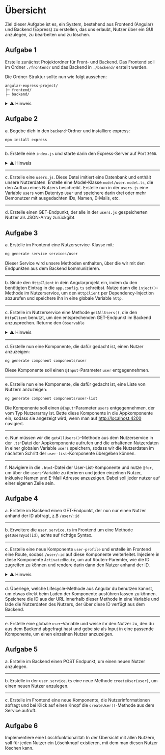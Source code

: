 # Übersicht

Ziel dieser Aufgabe ist es, ein System, bestehend aus Frontend (Angular) und Backend (Express) zu erstellen, das uns erlaubt, Nutzer über ein GUI anzulegen, zu bearbeiten und zu löschen.

## Aufgabe 1

Erstelle zunächst Projektordner für Front- und Backend. Das Frontend soll im Ordner `./frontend/` und das Backend in `./backend/` erstellt werden.

Die Ordner-Struktur sollte nun wie folgt aussehen:

```
angular-express-project/
├─ frontend/
├─ backend/
```

<details>
    <summary>⚠️ Hinweis</summary>
    Erstelle den Frontend-Ordner mit `ng new frontend`, damit automatisch alle Angular-Dateien erstellt werden.
</details>

## Aufgabe 2

a. Begebe dich in den `backend`-Ordner und installiere express:

```bash
npm install express
```

---

b. Erstelle eine `index.js` und starte darin den Express-Server auf Port `3000`.

<details>
    <summary>⚠️ Hinweis</summary>
    Erstelle zunächst eine Variable `app`, weise ihr den richtigen Wert zu und rufe dann die `listen`-Methode darauf auf.
</details>

---

c. Erstelle eine `users.js`. Diese Datei imitiert eine Datenbank und enthält unsere Nutzerdaten. Erstelle eine Model-Klasse `model/user.model.ts`, die den Aufbau eines Nutzers beschreibt. Erstelle nun in der `users.js` eine Variable `users` vom Datentyp `User` und speichere darin drei oder mehr Demonutzer mit ausgedachten IDs, Namen, E-Mails, etc.

---

d. Erstelle einen GET-Endpunkt, der alle in der `users.js` gespeicherten Nutzer als JSON-Array zurückgibt.

## Aufgabe 3

a. Erstelle im Frontend eine Nutzerservice-Klasse mit:

```bash
ng generate service services/user
```

Dieser Service wird unsere Methoden enthalten, über die wir mit den Endpunkten aus dem Backend kommunizieren.

---

b. Binde den `HttpClient` in dein Angularprojekt ein, indem du den benötigten Eintrag in die `app.config.ts` schreibst. Nutze dann die `inject()`-Methode im Nutzerservice, um den `HttpClient` per Dependency-Injection abzurufen und speichere ihn in eine globale Variable `http`.

---

c. Erstelle im Nutzerservice eine Methode `getAllUsers()`, die den `HttpClient` benutzt, um den entsprechenden GET-Endpunkt im Backend anzusprechen. Returne den `Observable`

<details>
    <summary>⚠️ Hinweis</summary>
    Eventuell müssen CORS-Einstellungen im Backend verändert werden, damit Angular auf die Endpunkte zugreifen kann.
</details>

---

d. Erstelle nun eine Komponente, die dafür gedacht ist, einen Nutzer anzuzeigen:

```bash
ng generate component components/user
```

Diese Komponente soll einen `@Input`-Parameter `user` entgegennehmen.

---

e. Erstelle nun eine Komponente, die dafür gedacht ist, eine Liste von Nutzern anzuzeigen:

```bash
ng generate component components/user-list
```

Die Komponente soll einen `@Input`-Parameter `users` entgegennehmen, der vom Typ Nutzerarray ist. Bette diese Komponente in die Appkomponente ein, sodass sie angezeigt wird, wenn man auf [http://localhost:4200](http://localhost:4200) navigiert.

---

e. Nun müssen wir die `getAllUsers()`-Methode aus dem Nutzerservice in der `.ts`-Datei der Appkomponente aufrufen und die erhaltenen Nutzerdaten in einer globalen Variable `users` speichern, sodass wir die Nutzerdaten im nächsten Schritt der `user-list`-Komponente übergeben können.

---

f. Navigiere in die `.html`-Datei der User-List-Komponente und nutze `@for`, um über die `users`-Variable zu iterieren und jeden einzelnen Nutzer, inklusive Namen und E-Mail Adresse anzuzeigen. Dabei soll jeder nutzer auf einer eigenen Zeile sein.

## Aufgabe 4

a. Erstelle im Backend einen GET-Endpunkt, der nun nur einen Nutzer anhand der ID abfragt, z.B `/user/:id`

---

b. Erweitere die `user.service.ts` im Frontend um eine Methode `getUserById(id)`, achte auf richtige Syntax.

---

c. Erstelle eine neue Komponente `user-profile` und erstelle im Frontend eine Route, sodass `/user/:id` auf diese Komponente weiterleitet. Injeziere in diese Komponente `ActivatedRoute`, um auf Routen-Paremter, wie die ID zugreifen zu können und rendere darin dann den Nutzer anhand der ID.

<details>
    <summary>⚠️ Hinweis</summary>
    `router-outlet` nicht vergessen
</details>

---

d. Überlege, welche Lifecycle-Methode aus Angular du benutzen kannst, um etwas direkt beim Laden der Komponente ausführen lassen zu können. Speichere die ID aus der URL innerhalb dieser Methode in eine Variable und lade die Nutzerdaten des Nutzers, der über diese ID verfügt aus dem Backend.

---

e. Erstelle eine globale `user`-Variable und weise ihr den Nutzer zu, den du aus dem Backend abgefragt hast und gebe sie als Input in eine passende Komponente, um einen einzelnen Nutzer anzuzeigen.

## Aufgabe 5

a. Erstelle im Backend einen POST Endpunkt, um einen neuen Nutzer anzulegen.

---

b. Erstelle in der `user.service.ts` eine neue Methode `createUser(user)`, um einen neuen Nutzer anzulegen.

---

c. Erstelle im Frontend eine neue Komponente, die Nutzerinformationen abfragt und bei Klick auf einen Knopf die `createUser()`-Methode aus dem Service aufruft.

## Aufgabe 6

Implementiere eine Löschfunktionalität: In der Übersicht mit allen Nutzern, soll für jeden Nutzer ein Löschknopf existieren, mit dem man diesen Nutzer löschen kann.
